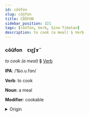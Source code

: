 ```yaml
---
id: côûfon
slug: côûfon
title: CÔÛFON
sidebar_position: 321
tags: [côûfon, Verb, Sino-Tibetan]
description: to cook (a meal) § Verb
---
```


### côûfon&emsp;<span kind="abugida">ꞇıɽʄɤ̃</span>

*to cook (a meal)* **§** [Verb](../../tags/Verb)

**IPA**: /ˈt͡ɕo.u.fɑn/

**Verb**: to cook

**Noun**: a meal

**Modifier**: cookable

<details>
    <summary>Origin</summary>
    Cantonese 做飯 zou6 faan6 /t͡sou.faːn/<br/>
    <em>Sino-Tibetan Language Family</em>
</details>